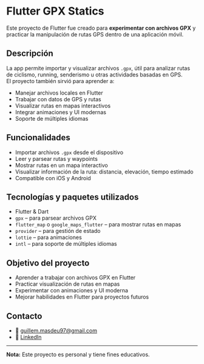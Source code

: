 # Flutter GPX Statics

Este proyecto de Flutter fue creado para **experimentar con archivos GPX** y practicar la manipulación de rutas GPS dentro de una aplicación móvil.

## Descripción

La app permite importar y visualizar archivos `.gpx`, útil para analizar rutas de ciclismo, running, senderismo u otras actividades basadas en GPS.  
El proyecto también sirvió para aprender a:

- Manejar archivos locales en Flutter
- Trabajar con datos de GPS y rutas
- Visualizar rutas en mapas interactivos
- Integrar animaciones y UI modernas
- Soporte de múltiples idiomas

## Funcionalidades

- Importar archivos `.gpx` desde el dispositivo
- Leer y parsear rutas y waypoints
- Mostrar rutas en un mapa interactivo
- Visualizar información de la ruta: distancia, elevación, tiempo estimado
- Compatible con iOS y Android

## Tecnologías y paquetes utilizados

- Flutter & Dart
- `gpx` – para parsear archivos GPX
- `flutter_map` o `google_maps_flutter` – para mostrar rutas en mapas
- `provider` – para gestión de estado
- `lottie` – para animaciones
- `intl` – para soporte de múltiples idiomas

## Objetivo del proyecto

- Aprender a trabajar con archivos GPX en Flutter  
- Practicar visualización de rutas en mapas  
- Experimentar con animaciones y UI moderna  
- Mejorar habilidades en Flutter para proyectos futuros

## Contacto

- 📧 guillem.masdeu97@gmail.com  
- 🔗 [LinkedIn](https://www.linkedin.com/in/guillem9masdeu/)

---

**Nota:** Este proyecto es personal y tiene fines educativos.
